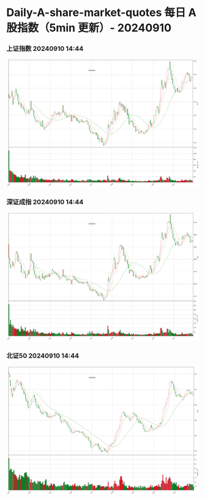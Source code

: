 
# Daily-A-share-market-quotes 每日 A 股指数（5min 更新）- 20240910

### 上证指数 20240910 14:44
![](./fig/2024/9/20240910-sh000001.png)

### 深证成指 20240910 14:44
![](./fig/2024/9/20240910-sz399001.png)

### 北证50 20240910 14:44
![](./fig/2024/9/20240910-bj899050.png)
